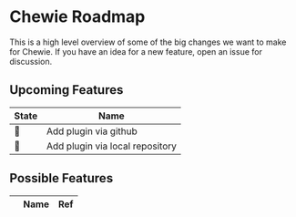 # Chewie Roadmap

This is a high level overview of some of the big changes we want to make for
Chewie. If you have an idea for a new feature, open an issue for discussion.

## Upcoming Features

| State | Name |
| ------ | ---- |
| :construction: | Add plugin via github |
| :ship: | Add plugin via local repository |

## Possible Features

| | Name | Ref |
| ------ | ---- | --- |
